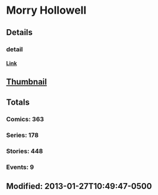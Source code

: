 # Morry  Hollowell 
## Details
### detail
#### [Link](http://marvel.com/comics/creators/774/morry_hollowell?utm_campaign=apiRef&utm_source=225578a89fc76f3d20fbffda5d17a88d)
## [Thumbnail](http://i.annihil.us/u/prod/marvel/i/mg/2/90/4bc61273207c0.jpg)
## Totals
### Comics: 363
### Series: 178
### Stories: 448
### Events: 9
## Modified: 2013-01-27T10:49:47-0500